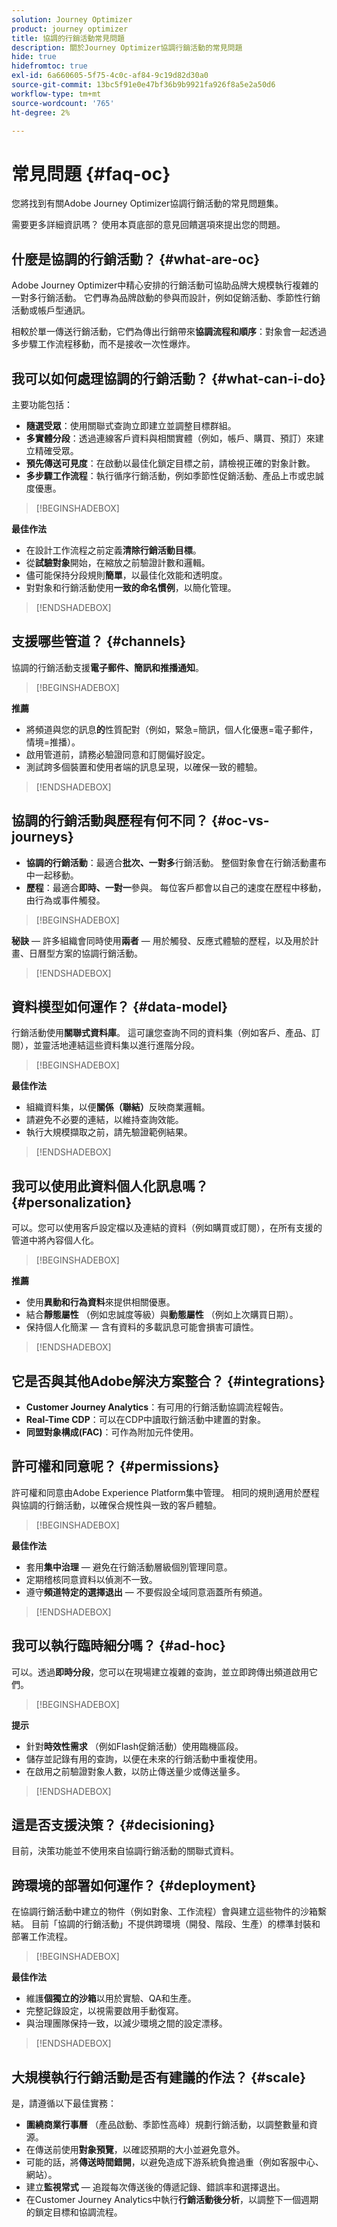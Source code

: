 ```yaml
---
solution: Journey Optimizer
product: journey optimizer
title: 協調的行銷活動常見問題
description: 關於Journey Optimizer協調行銷活動的常見問題
hide: true
hidefromtoc: true
exl-id: 6a660605-5f75-4c0c-af84-9c19d82d30a0
source-git-commit: 13bc5f91e0e47bf36b9b9921fa926f8a5e2a50d6
workflow-type: tm+mt
source-wordcount: '765'
ht-degree: 2%

---
```


# 常見問題 {#faq-oc}

您將找到有關Adobe Journey Optimizer協調行銷活動的常見問題集。

需要更多詳細資訊嗎？ 使用本頁底部的意見回饋選項來提出您的問題。

## 什麼是協調的行銷活動？ {#what-are-oc}

Adobe Journey Optimizer中精心安排的行銷活動可協助品牌大規模執行複雜的一對多行銷活動。 它們專為品牌啟動的參與而設計，例如促銷活動、季節性行銷活動或帳戶型通訊。

相較於單一傳送行銷活動，它們為傳出行銷帶來&#x200B;**協調流程和順序**：對象會一起透過多步驟工作流程移動，而不是接收一次性爆炸。

## 我可以如何處理協調的行銷活動？ {#what-can-i-do}

主要功能包括：

* **隨選受眾**：使用關聯式查詢立即建立並調整目標群組。
* **多實體分段**：透過連線客戶資料與相關實體（例如，帳戶、購買、預訂）來建立精確受眾。
* **預先傳送可見度**：在啟動以最佳化鎖定目標之前，請檢視正確的對象計數。
* **多步驟工作流程**：執行循序行銷活動，例如季節性促銷活動、產品上市或忠誠度優惠。

>[!BEGINSHADEBOX]

**最佳作法**

* 在設計工作流程之前定義&#x200B;**清除行銷活動目標**。
* 從&#x200B;**試驗對象**&#x200B;開始，在縮放之前驗證計數和邏輯。
* 儘可能保持分段規則&#x200B;**簡單**，以最佳化效能和透明度。
* 對對象和行銷活動使用&#x200B;**一致的命名慣例**，以簡化管理。

>[!ENDSHADEBOX]


## 支援哪些管道？ {#channels}

協調的行銷活動支援&#x200B;**電子郵件、簡訊和推播通知**。

>[!BEGINSHADEBOX]

**推薦**

* 將頻道與您的訊息&#x200B;**的**&#x200B;性質配對（例如，緊急=簡訊，個人化優惠=電子郵件，情境=推播）。
* 啟用管道前，請務必驗證同意和訂閱偏好設定。
* 測試跨多個裝置和使用者端的訊息呈現，以確保一致的體驗。

>[!ENDSHADEBOX]

## 協調的行銷活動與歷程有何不同？ {#oc-vs-journeys}

* **協調的行銷活動**：最適合&#x200B;**批次、一對多**&#x200B;行銷活動。 整個對象會在行銷活動畫布中一起移動。
* **歷程**：最適合&#x200B;**即時、一對一**&#x200B;參與。 每位客戶都會以自己的速度在歷程中移動，由行為或事件觸發。

>[!BEGINSHADEBOX]

**秘訣** — 許多組織會同時使用&#x200B;**兩者** — 用於觸發、反應式體驗的歷程，以及用於計畫、日曆型方案的協調行銷活動。

>[!ENDSHADEBOX]

## 資料模型如何運作？ {#data-model}

行銷活動使用&#x200B;**關聯式資料庫**。 這可讓您查詢不同的資料集（例如客戶、產品、訂閱），並靈活地連結這些資料集以進行進階分段。

>[!BEGINSHADEBOX]

**最佳作法**

* 組織資料集，以便&#x200B;**關係（聯結）**&#x200B;反映商業邏輯。
* 請避免不必要的連結，以維持查詢效能。
* 執行大規模擷取之前，請先驗證範例結果。

>[!ENDSHADEBOX]

## 我可以使用此資料個人化訊息嗎？ {#personalization}

可以。您可以使用客戶設定檔以及連結的資料（例如購買或訂閱），在所有支援的管道中將內容個人化。

>[!BEGINSHADEBOX]

**推薦**

* 使用&#x200B;**異動和行為資料**&#x200B;來提供相關優惠。
* 結合&#x200B;**靜態屬性** （例如忠誠度等級）與&#x200B;**動態屬性** （例如上次購買日期）。
* 保持個人化簡潔 — 含有資料的多載訊息可能會損害可讀性。

>[!ENDSHADEBOX]


## 它是否與其他Adobe解決方案整合？ {#integrations}

* **Customer Journey Analytics**：有可用的行銷活動協調流程報告。
* **Real-Time CDP**：可以在CDP中讀取行銷活動中建置的對象。
* **同盟對象構成(FAC)**：可作為附加元件使用。

## 許可權和同意呢？ {#permissions}

許可權和同意由Adobe Experience Platform集中管理。 相同的規則適用於歷程與協調的行銷活動，以確保合規性與一致的客戶體驗。

>[!BEGINSHADEBOX]

**最佳作法**

* 套用&#x200B;**集中治理** — 避免在行銷活動層級個別管理同意。
* 定期稽核同意資料以偵測不一致。
* 遵守&#x200B;**頻道特定的選擇退出** — 不要假設全域同意涵蓋所有頻道。

>[!ENDSHADEBOX]

## 我可以執行臨時細分嗎？ {#ad-hoc}

可以。透過&#x200B;**即時分段**，您可以在現場建立複雜的查詢，並立即跨傳出頻道啟用它們。

>[!BEGINSHADEBOX]

**提示**

* 針對&#x200B;**時效性需求** （例如Flash促銷活動）使用臨機區段。
* 儲存並記錄有用的查詢，以便在未來的行銷活動中重複使用。
* 在啟用之前驗證對象人數，以防止傳送量少或傳送量多。

>[!ENDSHADEBOX]

## 這是否支援決策？ {#decisioning}

目前，決策功能並不使用來自協調行銷活動的關聯式資料。

## 跨環境的部署如何運作？ {#deployment}

在協調行銷活動中建立的物件（例如對象、工作流程）會與建立這些物件的沙箱繫結。 目前「協調的行銷活動」不提供跨環境（開發、階段、生產）的標準封裝和部署工作流程。

>[!BEGINSHADEBOX]

**最佳作法**

* 維護&#x200B;**個獨立的沙箱**&#x200B;以用於實驗、QA和生產。
* 完整記錄設定，以視需要啟用手動復寫。
* 與治理團隊保持一致，以減少環境之間的設定漂移。

>[!ENDSHADEBOX]

## 大規模執行行銷活動是否有建議的作法？ {#scale}

是，請遵循以下最佳實務：

* **圍繞商業行事曆** （產品啟動、季節性高峰）規劃行銷活動，以調整數量和資源。
* 在傳送前使用&#x200B;**對象預覽**，以確認預期的大小並避免意外。
* 可能的話，將&#x200B;**傳送時間錯開**，以避免造成下游系統負擔過重（例如客服中心、網站）。
* 建立&#x200B;**監視常式** — 追蹤每次傳送後的傳遞記錄、錯誤率和選擇退出。
* 在Customer Journey Analytics中執行&#x200B;**行銷活動後分析**，以調整下一個週期的鎖定目標和協調流程。
